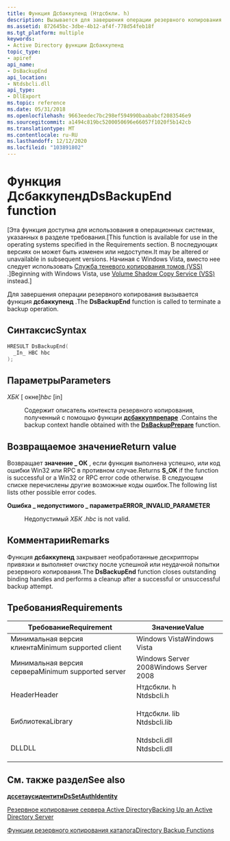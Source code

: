 ```yaml
---
title: Функция Дсбаккупенд (Нтдсбкли. h)
description: Вызывается для завершения операции резервного копирования.
ms.assetid: 872645bc-3dbe-4b12-af4f-778d54feb18f
ms.tgt_platform: multiple
keywords:
- Active Directory функции Дсбаккупенд
topic_type:
- apiref
api_name:
- DsBackupEnd
api_location:
- Ntdsbcli.dll
api_type:
- DllExport
ms.topic: reference
ms.date: 05/31/2018
ms.openlocfilehash: 9663eedec7bc298ef594990baababcf2083546e9
ms.sourcegitcommit: a1494c819bc5200050696e66057f1020f5b142cb
ms.translationtype: MT
ms.contentlocale: ru-RU
ms.lasthandoff: 12/12/2020
ms.locfileid: "103891802"
---
```

# <a name="dsbackupend-function"></a><span data-ttu-id="866f3-104">Функция Дсбаккупенд</span><span class="sxs-lookup"><span data-stu-id="866f3-104">DsBackupEnd function</span></span>

<span data-ttu-id="866f3-105">\[Эта функция доступна для использования в операционных системах, указанных в разделе требования.</span><span class="sxs-lookup"><span data-stu-id="866f3-105">\[This function is available for use in the operating systems specified in the Requirements section.</span></span> <span data-ttu-id="866f3-106">В последующих версиях он может быть изменен или недоступен.</span><span class="sxs-lookup"><span data-stu-id="866f3-106">It may be altered or unavailable in subsequent versions.</span></span> <span data-ttu-id="866f3-107">Начиная с Windows Vista, вместо нее следует использовать [Служба теневого копирования томов (VSS)](../vss/volume-shadow-copy-service-overview.md) .\]</span><span class="sxs-lookup"><span data-stu-id="866f3-107">Beginning with Windows Vista, use [Volume Shadow Copy Service (VSS)](../vss/volume-shadow-copy-service-overview.md) instead.\]</span></span>

<span data-ttu-id="866f3-108">Для завершения операции резервного копирования вызывается функция **дсбаккупенд** .</span><span class="sxs-lookup"><span data-stu-id="866f3-108">The **DsBackupEnd** function is called to terminate a backup operation.</span></span>

## <a name="syntax"></a><span data-ttu-id="866f3-109">Синтаксис</span><span class="sxs-lookup"><span data-stu-id="866f3-109">Syntax</span></span>


```C++
HRESULT DsBackupEnd(
  _In_ HBC hbc
);
```



## <a name="parameters"></a><span data-ttu-id="866f3-110">Параметры</span><span class="sxs-lookup"><span data-stu-id="866f3-110">Parameters</span></span>

<dl> <dt>

<span data-ttu-id="866f3-111">*ХБК* \[ окне\]</span><span class="sxs-lookup"><span data-stu-id="866f3-111">*hbc* \[in\]</span></span>
</dt> <dd>

<span data-ttu-id="866f3-112">Содержит описатель контекста резервного копирования, полученный с помощью функции [**дсбаккуппрепаре**](dsbackupprepare.md) .</span><span class="sxs-lookup"><span data-stu-id="866f3-112">Contains the backup context handle obtained with the [**DsBackupPrepare**](dsbackupprepare.md) function.</span></span>

</dd> </dl>

## <a name="return-value"></a><span data-ttu-id="866f3-113">Возвращаемое значение</span><span class="sxs-lookup"><span data-stu-id="866f3-113">Return value</span></span>

<span data-ttu-id="866f3-114">Возвращает **значение \_ ОК** , если функция выполнена успешно, или код ошибки Win32 или RPC в противном случае.</span><span class="sxs-lookup"><span data-stu-id="866f3-114">Returns **S\_OK** if the function is successful or a Win32 or RPC error code otherwise.</span></span> <span data-ttu-id="866f3-115">В следующем списке перечислены другие возможные коды ошибок.</span><span class="sxs-lookup"><span data-stu-id="866f3-115">The following list lists other possible error codes.</span></span>

<dl> <dt>

<span data-ttu-id="866f3-116">**Ошибка \_ недопустимого \_ параметра**</span><span class="sxs-lookup"><span data-stu-id="866f3-116">**ERROR\_INVALID\_PARAMETER**</span></span>
</dt> <dd>

<span data-ttu-id="866f3-117">Недопустимый *ХБК* .</span><span class="sxs-lookup"><span data-stu-id="866f3-117">*hbc* is not valid.</span></span>

</dd> </dl>

## <a name="remarks"></a><span data-ttu-id="866f3-118">Комментарии</span><span class="sxs-lookup"><span data-stu-id="866f3-118">Remarks</span></span>

<span data-ttu-id="866f3-119">Функция **дсбаккупенд** закрывает необработанные дескрипторы привязки и выполняет очистку после успешной или неудачной попытки резервного копирования.</span><span class="sxs-lookup"><span data-stu-id="866f3-119">The **DsBackupEnd** function closes outstanding binding handles and performs a cleanup after a successful or unsuccessful backup attempt.</span></span>

## <a name="requirements"></a><span data-ttu-id="866f3-120">Требования</span><span class="sxs-lookup"><span data-stu-id="866f3-120">Requirements</span></span>



| <span data-ttu-id="866f3-121">Требование</span><span class="sxs-lookup"><span data-stu-id="866f3-121">Requirement</span></span> | <span data-ttu-id="866f3-122">Значение</span><span class="sxs-lookup"><span data-stu-id="866f3-122">Value</span></span> |
|-------------------------------------|-----------------------------------------------------------------------------------------|
| <span data-ttu-id="866f3-123">Минимальная версия клиента</span><span class="sxs-lookup"><span data-stu-id="866f3-123">Minimum supported client</span></span><br/> | <span data-ttu-id="866f3-124">Windows Vista</span><span class="sxs-lookup"><span data-stu-id="866f3-124">Windows Vista</span></span><br/>                                                                |
| <span data-ttu-id="866f3-125">Минимальная версия сервера</span><span class="sxs-lookup"><span data-stu-id="866f3-125">Minimum supported server</span></span><br/> | <span data-ttu-id="866f3-126">Windows Server 2008</span><span class="sxs-lookup"><span data-stu-id="866f3-126">Windows Server 2008</span></span><br/>                                                          |
| <span data-ttu-id="866f3-127">Header</span><span class="sxs-lookup"><span data-stu-id="866f3-127">Header</span></span><br/>                   | <dl> <span data-ttu-id="866f3-128"><dt>Нтдсбкли. h</dt></span><span class="sxs-lookup"><span data-stu-id="866f3-128"><dt>Ntdsbcli.h</dt></span></span> </dl>   |
| <span data-ttu-id="866f3-129">Библиотека</span><span class="sxs-lookup"><span data-stu-id="866f3-129">Library</span></span><br/>                  | <dl> <span data-ttu-id="866f3-130"><dt>Нтдсбкли. lib</dt></span><span class="sxs-lookup"><span data-stu-id="866f3-130"><dt>Ntdsbcli.lib</dt></span></span> </dl> |
| <span data-ttu-id="866f3-131">DLL</span><span class="sxs-lookup"><span data-stu-id="866f3-131">DLL</span></span><br/>                      | <dl> <span data-ttu-id="866f3-132"><dt>Ntdsbcli.dll</dt></span><span class="sxs-lookup"><span data-stu-id="866f3-132"><dt>Ntdsbcli.dll</dt></span></span> </dl> |



## <a name="see-also"></a><span data-ttu-id="866f3-133">См. также раздел</span><span class="sxs-lookup"><span data-stu-id="866f3-133">See also</span></span>

<dl> <dt>

[<span data-ttu-id="866f3-134">**дссетаусидентити**</span><span class="sxs-lookup"><span data-stu-id="866f3-134">**DsSetAuthIdentity**</span></span>](dssetauthidentity.md)
</dt> <dt>

[<span data-ttu-id="866f3-135">Резервное копирование сервера Active Directory</span><span class="sxs-lookup"><span data-stu-id="866f3-135">Backing Up an Active Directory Server</span></span>](backing-up-an-active-directory-server.md)
</dt> <dt>

[<span data-ttu-id="866f3-136">Функции резервного копирования каталога</span><span class="sxs-lookup"><span data-stu-id="866f3-136">Directory Backup Functions</span></span>](directory-backup-functions.md)
</dt> </dl>

 

